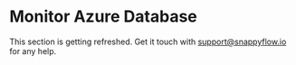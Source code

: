# Monitor Azure Database

This section is getting refreshed. Get it touch with [support@snappyflow.io](mailto:support@snappyflow.io) for any help.
